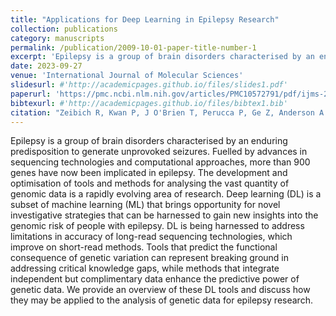 ```yaml
---
title: "Applications for Deep Learning in Epilepsy Research"
collection: publications
category: manuscripts
permalink: /publication/2009-10-01-paper-title-number-1
excerpt: 'Epilepsy is a group of brain disorders characterised by an enduring predisposition to generate unprovoked seizures. Fuelled by advances in sequencing technologies and computational approaches, more than 900 genes have now been implicated in epilepsy. The development and optimisation of tools and methods for analysing the vast quantity of genomic data is a rapidly evolving area of research. Deep learning (DL) is a subset of machine learning (ML) that brings opportunity for novel investigative strategies that can be harnessed to gain new insights into the genomic risk of people with epilepsy. DL is being harnessed to address limitations in accuracy of long-read sequencing technologies, which improve on short-read methods. Tools that predict the functional consequence of genetic variation can represent breaking ground in addressing critical knowledge gaps, while methods that integrate independent but complimentary data enhance the predictive power of genetic data. We provide an overview of these DL tools and discuss how they may be applied to the analysis of genetic data for epilepsy research.'
date: 2023-09-27
venue: 'International Journal of Molecular Sciences'
slidesurl: #'http://academicpages.github.io/files/slides1.pdf'
paperurl: 'https://pmc.ncbi.nlm.nih.gov/articles/PMC10572791/pdf/ijms-24-14645.pdf'
bibtexurl: #'http://academicpages.github.io/files/bibtex1.bib'
citation: "Zeibich R, Kwan P, J O'Brien T, Perucca P, Ge Z, Anderson A. Applications for Deep Learning in Epilepsy Genetic Research. <i>Int J Mol Sci.</i> 2023 Sep 27. <a href='10.3390/ijms241914645' target='_blank'>View article online</a>."
---
```

Epilepsy is a group of brain disorders characterised by an enduring predisposition to generate unprovoked seizures. Fuelled by advances in sequencing technologies and computational approaches, more than 900 genes have now been implicated in epilepsy. The development and optimisation of tools and methods for analysing the vast quantity of genomic data is a rapidly evolving area of research. Deep learning (DL) is a subset of machine learning (ML) that brings opportunity for novel investigative strategies that can be harnessed to gain new insights into the genomic risk of people with epilepsy. DL is being harnessed to address limitations in accuracy of long-read sequencing technologies, which improve on short-read methods. Tools that predict the functional consequence of genetic variation can represent breaking ground in addressing critical knowledge gaps, while methods that integrate independent but complimentary data enhance the predictive power of genetic data. We provide an overview of these DL tools and discuss how they may be applied to the analysis of genetic data for epilepsy research.
